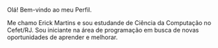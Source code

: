 Olá! Bem-vindo ao meu Perfil.

Me chamo Erick Martins e sou estudande de Ciência da Computação no Cefet/RJ. 
Sou iniciante na área de programação em busca de novas oportunidades de aprender e melhorar.
